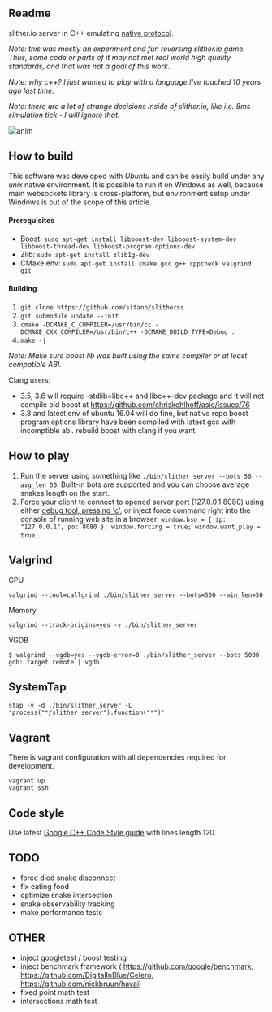 Readme
------

slither.io server in C++ emulating
[native protocol](https://github.com/sitano/Slither.io-Protocol).

_Note: this was mostly an experiment and fun reversing slither.io game. Thus, some
code or parts of it may not met real world high quality standards, and that
was not a goal of this work._

_Note: why c++? I just wanted to play with a language I've touched 10 years ago
last time._

_Note: there are a lot of strange decisions inside of slither.io, like i.e. 8ms
simulation tick - I will ignore that._

![anim](https://cloud.githubusercontent.com/assets/564610/16897363/2b0b032a-4baf-11e6-9bf5-5668d1518b6d.gif)

How to build
------------

This software was developed with _Ubuntu_ and can be easily build under any
_unix_ native environment. It is possible to run it on Windows as well, because
main websockets library is cross-platform, but environment setup under Windows
is out of the scope of this article.

#### Prerequisites

* Boost: `sudo apt-get install libboost-dev libboost-system-dev libboost-thread-dev libboost-program-options-dev`
* Zlib: `sudo apt-get install zlib1g-dev`
* CMake env: `sudo apt-get install cmake gcc g++ cppcheck valgrind git`

#### Building

1. `git clone https://github.com/sitano/slitherss`
1. `git submodule update --init`
1. `cmake -DCMAKE_C_COMPILER=/usr/bin/cc -DCMAKE_CXX_COMPILER=/usr/bin/c++ -DCMAKE_BUILD_TYPE=Debug .`
1. `make -j`

_Note: Make sure boost lib was built using the same compiler or at least
compatible ABI._

Clang users:

- 3.5, 3.6 will require -stdlib=libc++ and libc++-dev package and it will not
  compile old boost at https://github.com/chriskohlhoff/asio/issues/76
- 3.8 and latest env of ubuntu 16.04 will do fine, but native repo boost
  program options library have been compiled with latest gcc with incomptible abi.
  rebuild boost with clang if you want.

How to play
-----------

1. Run the server using something like `./bin/slither_server --bots 50 --avg_len 50`.
   Built-in bots are supported and you can choose average snakes length on the start.
1. Force your client to connect to opened server port (127.0.0.1:8080) using
   either [debug tool, pressing 'c'](https://github.com/sitano/Slither.io-Protocol/blob/master/slither_debug.js),
   or inject force command right into the console of running web site in a browser:
   `window.bso = { ip: "127.0.0.1", po: 8080 }; window.forcing = true; window.want_play = true;`.

Valgrind
--------

CPU

    valgrind --tool=callgrind ./bin/slither_server --bots=500 --min_len=50

Memory

    valgrind --track-origins=yes -v ./bin/slither_server

VGDB

    $ valgrind --vgdb=yes --vgdb-error=0 ./bin/slither_server --bots 5000
    gdb: target remote | vgdb

SystemTap
---------

    stap -v -d ./bin/slither_server -L 'process("*/slither_server").function("*")'

Vagrant
-------

There is vagrant configuration with all dependencies required for development.

    vagrant up
    vagrant ssh

Code style
----------

Use latest [Google C++ Code Style guide](https://google.github.io/styleguide/cppguide.html)
with lines length 120.

TODO
----

- force died snake disconnect 
- fix eating food
- optimize snake intersection
- snake observability tracking
- make performance tests

OTHER
-----

- inject googletest / boost testing
- inject benchmark framework (
    https://github.com/google/benchmark,
    https://github.com/DigitalInBlue/Celero,
    https://github.com/nickbruun/hayai)
- fixed point math test
- intersections math test

